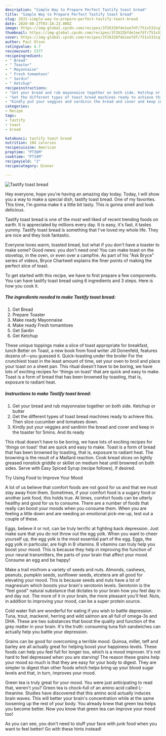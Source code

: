 ```yaml
---
description: "Simple Way to Prepare Perfect Tastify toast bread"
title: "Simple Way to Prepare Perfect Tastify toast bread"
slug: 2631-simple-way-to-prepare-perfect-tastify-toast-bread
date: 2020-08-27T03:18:23.008Z
image: https://img-global.cpcdn.com/recipes/3f2632bfde1ee7df/751x532cq70/tastify-toast-bread-recipe-main-photo.jpg
thumbnail: https://img-global.cpcdn.com/recipes/3f2632bfde1ee7df/751x532cq70/tastify-toast-bread-recipe-main-photo.jpg
cover: https://img-global.cpcdn.com/recipes/3f2632bfde1ee7df/751x532cq70/tastify-toast-bread-recipe-main-photo.jpg
author: Paul Olson
ratingvalue: 4.7
reviewcount: 2377
recipeingredient:
- " Bread"
- " Toaster"
- " Mayonnaise"
- " Fresh tomamtoes"
- " Sardin"
- " Ketchup"
recipeinstructions:
- "Get your bread and rub mayonnaise together on both side. Ketchup or butter"
- "Get the different types of toast bread machines ready to achieve this. Then slice cucumber and tomatoes down."
- "Kindly put your veggies and sardinin the bread and cover and keep in the toaster for 5mins. And its ready"
categories:
- Recipe
tags:
- tastify
- toast
- bread

katakunci: tastify toast bread 
nutrition: 104 calories
recipecuisine: American
preptime: "PT36M"
cooktime: "PT34M"
recipeyield: "3"
recipecategory: Dinner

---
```



![Tastify toast bread](https://img-global.cpcdn.com/recipes/3f2632bfde1ee7df/751x532cq70/tastify-toast-bread-recipe-main-photo.jpg)

Hey everyone, hope you're having an amazing day today. Today, I will show you a way to make a special dish, tastify toast bread. One of my favorites. This time, I'm gonna make it a little bit tasty. This is gonna smell and look delicious.

Tastify toast bread is one of the most well liked of recent trending foods on earth. It is appreciated by millions every day. It is easy, it's fast, it tastes yummy. Tastify toast bread is something that I've loved my whole life. They are nice and they look fantastic.

Everyone loves warm, toasted bread, but what if you don&#39;t have a toaster to make some? Good news: you don&#39;t need one! You can make toast on the stovetop, in the oven, or even over a campfire. As part of his &#34;Ask Bryce&#34; series of videos, Bryce Chartwell explains the finer points of making the perfect slice of toast.


To get started with this recipe, we have to first prepare a few components. You can have tastify toast bread using 6 ingredients and 3 steps. Here is how you cook it.

<!--inarticleads1-->

##### The ingredients needed to make Tastify toast bread:

1. Get  Bread
1. Prepare  Toaster
1. Make ready  Mayonnaise
1. Make ready  Fresh tomamtoes
1. Get  Sardin
1. Get  Ketchup


These unique toppings make a slice of toast appropriate for breakfast, lunch Better on Toast, a new book from food writer Jill Donenfeld, features dozens of—you guessed it. Quick-toasting under the broiler For the crunchiest toast in the least amount of time, set your oven to broil and place your toast on a sheet pan. This ritual doesn&#39;t have to be boring, we have lots of exciting recipes for &#39;things on toast&#39; that are quick and easy to make. Toast is a form of bread that has been browned by toasting, that is, exposure to radiant heat. 

<!--inarticleads2-->

##### Instructions to make Tastify toast bread:

1. Get your bread and rub mayonnaise together on both side. Ketchup or butter
1. Get the different types of toast bread machines ready to achieve this. Then slice cucumber and tomatoes down.
1. Kindly put your veggies and sardinin the bread and cover and keep in the toaster for 5mins. And its ready


This ritual doesn&#39;t have to be boring, we have lots of exciting recipes for &#39;things on toast&#39; that are quick and easy to make. Toast is a form of bread that has been browned by toasting, that is, exposure to radiant heat. The browning is the result of a Maillard reaction. Cook bread slices on lightly greased nonstick griddle or skillet on medium heat until browned on both sides. Serve with Easy Spiced Syrup (recipe follows), if desired. 

Try Using Food to Improve Your Mood


A lot of us believe that comfort foods are not good for us and that we must stay away from them. Sometimes, if your comfort food is a sugary food or another junk food, this holds true. At times, comfort foods can be utterly healthy and good for us to consume. There are a number of foods that really can boost your moods when you consume them. When you are feeling a little down and are needing an emotional pick-me-up, test out a couple of these.

Eggs, believe it or not, can be truly terrific at fighting back depression. Just make sure that you do not throw out the egg yolk. When you want to cheer yourself up, the egg yolk is the most essential part of the egg. Eggs, the egg yolk in particular, are high in B vitamins. B vitamins can truly help you boost your mood. This is because they help in improving the function of your neural transmitters, the parts of your brain that affect your mood. Consume an egg and be happy!

Make a trail mixfrom a variety of seeds and nuts. Almonds, cashews, peanuts, pumpkin seeds, sunflower seeds, etcetera are all good for elevating your mood. This is because seeds and nuts have a lot of magnesium which boosts your brain's serotonin levels. Serotonin is the "feel good" natural substance that dictates to your brain how you feel day in and day out. The more of it in your brain, the more pleasant you'll feel. Nuts, in addition to improving your mood, can be a super protein source.

Cold water fish are wonderful for eating if you wish to battle depression. Tuna, trout, mackerel, herring and wild salmon are all full of omega-3s and DHA. These are two substances that boost the quality and function of the grey matter in your brain. It's the truth: consuming tuna fish sandwiches can actually help you battle your depression. 

Grains can be good for overcoming a terrible mood. Quinoa, millet, teff and barley are all actually great for helping boost your happiness levels. These foods can help you feel full for longer too, which is a mood improver. It's not hard to feel depressed when you are starving! The reason these grains help your mood so much is that they are easy for your body to digest. They are simpler to digest than other foods which helps bring up your blood sugar levels and that, in turn, improves your mood.

Green tea is truly great for your mood. You were just anticipating to read that, weren't you? Green tea is chock-full of an amino acid called L-theanine. Studies have discovered that this amino acid actually induces brain waves. This will better your brain's concentration while at the same loosening up the rest of your body. You already knew that green tea helps you become better. Now you know that green tea can improve your mood too!

As you can see, you don't need to stuff your face with junk food when you want to feel better! Go  with  these hints  instead!

